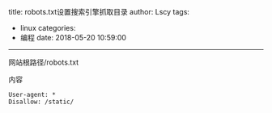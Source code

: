 title: robots.txt设置搜索引擎抓取目录
author: Lscy
tags:
  - linux
categories:
  - 编程
date: 2018-05-20 10:59:00
---
网站根路径/robots.txt

内容
~~~ text
User-agent: *
Disallow: /static/
~~~